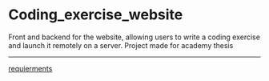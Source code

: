 # Coding_exercise_website
Front and backend for the website, allowing users to write a coding exercise and launch it remotely on a server. Project made for academy thesis

---

[requierments](docs/requierments.md)
